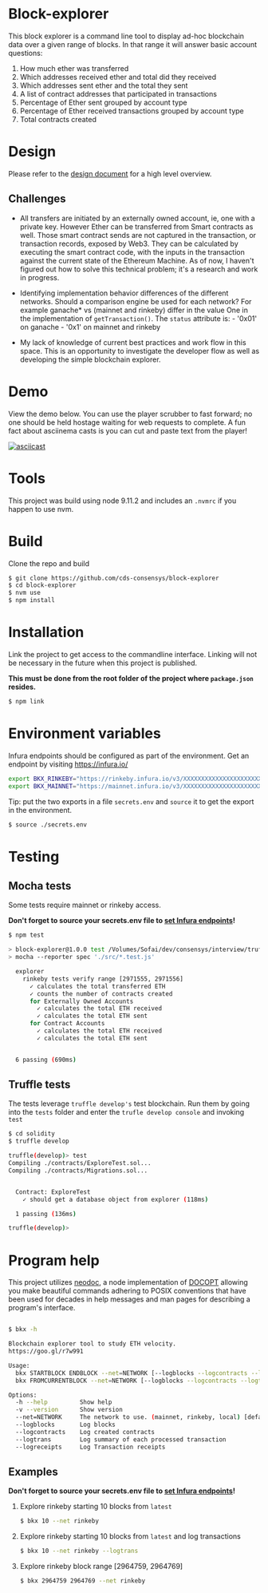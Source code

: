 # Block-explorer

This block explorer is a command line tool to display ad-hoc blockchain data
over a given range of blocks. In that range it will answer basic account
questions:

1. How much ether was transferred
2. Which addresses received ether and total did they received
3. Which addresses sent ether and the total they sent
4. A list of contract addresses that participated in transactions
5. Percentage of Ether sent grouped by account type
6. Percentage of Ether received transactions grouped by account type
7. Total contracts created


# Design
  Please refer to the [design document](./docs/design.md) for a high level
  overview.

## Challenges
 - All transfers are initiated by an externally owned account, ie, one with
   a private key. However Ether can be transferred from Smart contracts as well.
   Those smart contract sends are not captured in the transaction, or transaction records,
   exposed by Web3. They can be calculated by executing the smart contract code,
   with the inputs in the transaction against the current state of the Ethereum
   Machine. As of now, I haven't figured out how to solve this technical
   problem; it's a research and work in progress.

 - Identifying implementation behavior differences of the different networks.
     Should a comparison engine be used for each network?  For example ganache*
     vs (mainnet and rinkeby) differ in the value One in the implementation of
     `getTransaction()`. The `status` attribute is:
       - '0x01' on ganache
       - '0x1' on  mainnet and rinkeby

 - My lack of knowledge of current best practices and work flow in this space.
   This is an opportunity to investigate the developer flow as well as
   developing the simple blockchain explorer.


# Demo

View the demo below. You can use the player scrubber to fast forward; no one
should be held hostage waiting for web requests to complete. A fun fact about
asciinema casts is you can cut and paste text from the player!

[![asciicast](https://asciinema.org/a/500jnrDaC9e4lsLpPP5ihAZFh.png)](https://asciinema.org/a/500jnrDaC9e4lsLpPP5ihAZFh)

# Tools

This project was build using node 9.11.2 and includes an `.nvmrc` if you happen
to use nvm.

# Build
Clone the repo and build
 ```sh
 $ git clone https://github.com/cds-consensys/block-explorer
 $ cd block-explorer
 $ nvm use
 $ npm install
 ```

# Installation

Link the project to get access to the commandline interface. Linking will not be
necessary in the future when this project is published.

__This must be
done from the root folder of the project where `package.json` resides.__
```sh
$ npm link
```

# Environment variables

Infura endpoints should be configured as part of the environment. Get an
endpoint by visiting https://infura.io/

```sh
export BKX_RINKEBY="https://rinkeby.infura.io/v3/XXXXXXXXXXXXXXXXXXXXXXXXXXXXXXXX"
export BKX_MAINNET="https://mainnet.infura.io/v3/XXXXXXXXXXXXXXXXXXXXXXXXXXXXXXXX"
```

Tip: put the two exports in a file `secrets.env` and `source` it to get the
export in the environment.

```sh
$ source ./secrets.env
```

# Testing

## Mocha tests

Some tests require mainnet or rinkeby access.

__Don't forget to source your secrets.env file to [set Infura endpoints](#environment-variables)!__

```sh
$ npm test

> block-explorer@1.0.0 test /Volumes/Sofai/dev/consensys/interview/trufflesuite/block-explorer
> mocha --reporter spec './src/*.test.js'

  explorer
    rinkeby tests verify range [2971555, 2971556]
      ✓ calculates the total transferred ETH
      ✓ counts the number of contracts created
      for Externally Owned Accounts
        ✓ calculates the total ETH received
        ✓ calculates the total ETH sent
      for Contract Accounts
        ✓ calculates the total ETH received
        ✓ calculates the total ETH sent


  6 passing (690ms)
```

## Truffle tests
The tests leverage `truffle develop's` test blockchain. Run them by
going into the `tests` folder and enter the `trufle develop console` and
invoking `test`

```sh
$ cd solidity
$ truffle develop

truffle(develop)> test
Compiling ./contracts/ExploreTest.sol...
Compiling ./contracts/Migrations.sol...


  Contract: ExploreTest
    ✓ should get a database object from explorer (118ms)

  1 passing (136ms)

truffle(develop)>
```


# Program help

This project utilizes [neodoc](https://felixschl.github.io/neodoc/#/?_k=jq4bnh),
a node implementation of [DOCOPT](http://docopt.org) allowing you make beautiful
commands adhering to POSIX conventions that have been used for decades in help
messages and man pages for describing a program's interface.

```sh

$ bkx -h

Blockchain explorer tool to study ETH velocity.
https://goo.gl/r7w991

Usage:
  bkx STARTBLOCK ENDBLOCK --net=NETWORK [--logblocks --logcontracts --logtrans --logreceipts]
  bkx FROMCURRENTBLOCK --net=NETWORK [--logblocks --logcontracts --logtrans --logreceipts]

Options:
  -h --help         Show help
  -v --version      Show version
  --net=NETWORK     The network to use. (mainnet, rinkeby, local) [default: local]
  --logblocks       Log blocks
  --logcontracts    Log created contracts
  --logtrans        Log summary of each processed transaction
  --logreceipts     Log Transaction receipts
```

## Examples

__Don't forget to source your secrets.env file to [set Infura endpoints](#environment-variables)!__

1. Explore rinkeby starting 10 blocks from `latest`
   ```sh
   $ bkx 10 --net rinkeby
   ```

2. Explore rinkeby starting 10 blocks from `latest` and log transactions
   ```sh
   $ bkx 10 --net rinkeby --logtrans
   ```

3. Explore rinkeby block range [2964759, 2964769]
   ```sh
   $ bkx 2964759 2964769 --net rinkeby
   ```
